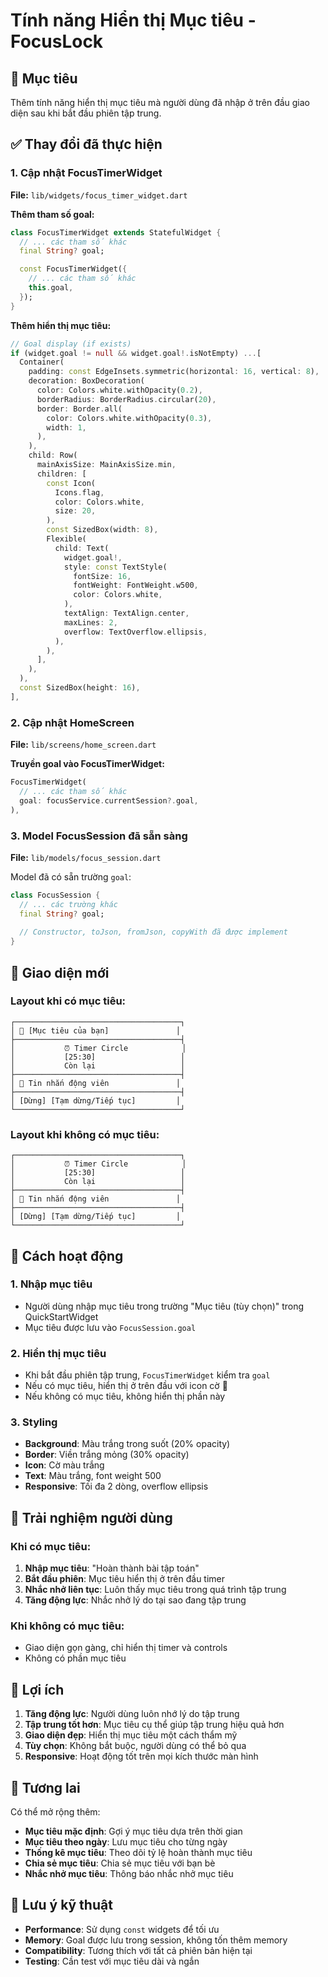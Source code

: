 # Tính năng Hiển thị Mục tiêu - FocusLock

## 🎯 Mục tiêu

Thêm tính năng hiển thị mục tiêu mà người dùng đã nhập ở trên đầu giao diện sau khi bắt đầu phiên tập trung.

## ✅ Thay đổi đã thực hiện

### 1. **Cập nhật FocusTimerWidget**

**File:** `lib/widgets/focus_timer_widget.dart`

**Thêm tham số goal:**
```dart
class FocusTimerWidget extends StatefulWidget {
  // ... các tham số khác
  final String? goal;

  const FocusTimerWidget({
    // ... các tham số khác
    this.goal,
  });
}
```

**Thêm hiển thị mục tiêu:**
```dart
// Goal display (if exists)
if (widget.goal != null && widget.goal!.isNotEmpty) ...[
  Container(
    padding: const EdgeInsets.symmetric(horizontal: 16, vertical: 8),
    decoration: BoxDecoration(
      color: Colors.white.withOpacity(0.2),
      borderRadius: BorderRadius.circular(20),
      border: Border.all(
        color: Colors.white.withOpacity(0.3),
        width: 1,
      ),
    ),
    child: Row(
      mainAxisSize: MainAxisSize.min,
      children: [
        const Icon(
          Icons.flag,
          color: Colors.white,
          size: 20,
        ),
        const SizedBox(width: 8),
        Flexible(
          child: Text(
            widget.goal!,
            style: const TextStyle(
              fontSize: 16,
              fontWeight: FontWeight.w500,
              color: Colors.white,
            ),
            textAlign: TextAlign.center,
            maxLines: 2,
            overflow: TextOverflow.ellipsis,
          ),
        ),
      ],
    ),
  ),
  const SizedBox(height: 16),
],
```

### 2. **Cập nhật HomeScreen**

**File:** `lib/screens/home_screen.dart`

**Truyền goal vào FocusTimerWidget:**
```dart
FocusTimerWidget(
  // ... các tham số khác
  goal: focusService.currentSession?.goal,
),
```

### 3. **Model FocusSession đã sẵn sàng**

**File:** `lib/models/focus_session.dart`

Model đã có sẵn trường `goal`:
```dart
class FocusSession {
  // ... các trường khác
  final String? goal;
  
  // Constructor, toJson, fromJson, copyWith đã được implement
}
```

## 🎨 Giao diện mới

### Layout khi có mục tiêu:
```
┌─────────────────────────────────────┐
│ 🏁 [Mục tiêu của bạn]               │
├─────────────────────────────────────┤
│           ⏰ Timer Circle            │
│           [25:30]                   │
│           Còn lại                   │
├─────────────────────────────────────┤
│ 💪 Tin nhắn động viên               │
├─────────────────────────────────────┤
│ [Dừng] [Tạm dừng/Tiếp tục]         │
└─────────────────────────────────────┘
```

### Layout khi không có mục tiêu:
```
┌─────────────────────────────────────┐
│           ⏰ Timer Circle            │
│           [25:30]                   │
│           Còn lại                   │
├─────────────────────────────────────┤
│ 💪 Tin nhắn động viên               │
├─────────────────────────────────────┤
│ [Dừng] [Tạm dừng/Tiếp tục]         │
└─────────────────────────────────────┘
```

## 🔧 Cách hoạt động

### 1. **Nhập mục tiêu**
- Người dùng nhập mục tiêu trong trường "Mục tiêu (tùy chọn)" trong QuickStartWidget
- Mục tiêu được lưu vào `FocusSession.goal`

### 2. **Hiển thị mục tiêu**
- Khi bắt đầu phiên tập trung, `FocusTimerWidget` kiểm tra `goal`
- Nếu có mục tiêu, hiển thị ở trên đầu với icon cờ 🏁
- Nếu không có mục tiêu, không hiển thị phần này

### 3. **Styling**
- **Background**: Màu trắng trong suốt (20% opacity)
- **Border**: Viền trắng mỏng (30% opacity)
- **Icon**: Cờ màu trắng
- **Text**: Màu trắng, font weight 500
- **Responsive**: Tối đa 2 dòng, overflow ellipsis

## 📱 Trải nghiệm người dùng

### Khi có mục tiêu:
1. **Nhập mục tiêu**: "Hoàn thành bài tập toán"
2. **Bắt đầu phiên**: Mục tiêu hiển thị ở trên đầu timer
3. **Nhắc nhở liên tục**: Luôn thấy mục tiêu trong quá trình tập trung
4. **Tăng động lực**: Nhắc nhở lý do tại sao đang tập trung

### Khi không có mục tiêu:
- Giao diện gọn gàng, chỉ hiển thị timer và controls
- Không có phần mục tiêu

## 🎯 Lợi ích

1. **Tăng động lực**: Người dùng luôn nhớ lý do tập trung
2. **Tập trung tốt hơn**: Mục tiêu cụ thể giúp tập trung hiệu quả hơn
3. **Giao diện đẹp**: Hiển thị mục tiêu một cách thẩm mỹ
4. **Tùy chọn**: Không bắt buộc, người dùng có thể bỏ qua
5. **Responsive**: Hoạt động tốt trên mọi kích thước màn hình

## 🔮 Tương lai

Có thể mở rộng thêm:
- **Mục tiêu mặc định**: Gợi ý mục tiêu dựa trên thời gian
- **Mục tiêu theo ngày**: Lưu mục tiêu cho từng ngày
- **Thống kê mục tiêu**: Theo dõi tỷ lệ hoàn thành mục tiêu
- **Chia sẻ mục tiêu**: Chia sẻ mục tiêu với bạn bè
- **Nhắc nhở mục tiêu**: Thông báo nhắc nhở mục tiêu

## 📝 Lưu ý kỹ thuật

- **Performance**: Sử dụng `const` widgets để tối ưu
- **Memory**: Goal được lưu trong session, không tốn thêm memory
- **Compatibility**: Tương thích với tất cả phiên bản hiện tại
- **Testing**: Cần test với mục tiêu dài và ngắn 